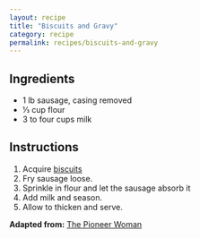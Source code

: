 ```yaml
---
layout: recipe
title: "Biscuits and Gravy"
category: recipe
permalink: recipes/biscuits-and-gravy
---
```


## Ingredients
- 1 lb sausage, casing removed
- &frac13; cup flour
- 3 to four cups milk



## Instructions
1. Acquire [biscuits](../biscuits)
2. Fry sausage loose.
3. Sprinkle in flour and let the sausage absorb it
4. Add milk and season.
5. Allow to thicken and serve.

**Adapted from:** [The Pioneer Woman](http://thepioneerwoman.com/cooking/2013/03/drop-biscuits-and-sausage-gravy/)